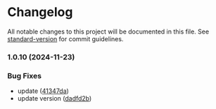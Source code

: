 # Changelog

All notable changes to this project will be documented in this file. See [standard-version](https://github.com/conventional-changelog/standard-version) for commit guidelines.

### 1.0.10 (2024-11-23)


### Bug Fixes

* update ([41347da](https://github.com/LIYUNG/taiger-hello-world/commit/41347da4e98d57eb48944f7b7536be36be06a3a1))
* update version ([dadfd2b](https://github.com/LIYUNG/taiger-hello-world/commit/dadfd2b4ab213774422db09225c611b6c06035d1))
